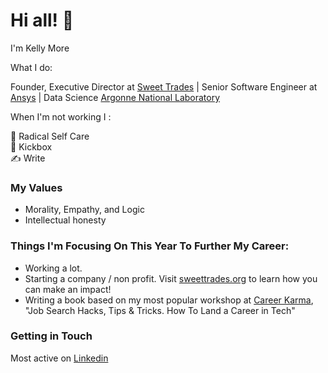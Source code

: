 
# Hi all! 👋 

I'm Kelly More

What I do:

Founder, Executive Director at [Sweet Trades](https://sweettrades.org/) | Senior Software Engineer at [Ansys](https://www.ansys.com/) | Data Science [Argonne National Laboratory](https://www.anl.gov/)
 </br>

When I'm not working I :

💆 Radical Self Care <br>
🥊 Kickbox <br>
✍️ Write <br>


### My Values

- Morality, Empathy, and Logic
- Intellectual honesty


### Things I'm Focusing On This Year To Further My Career:

- Working a lot.
- Starting a company / non profit. Visit [sweettrades.org](https://sweettrades.org/) to learn how you can make an impact!
- Writing a book based on my most popular workshop at [Career Karma](https://careerkarma.com/), "Job Search Hacks, Tips & Tricks. How To Land a Career in Tech"


### Getting in Touch 

Most active on [Linkedin](https://www.linkedin.com/in/misskellymore/)
